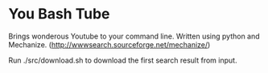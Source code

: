 # You Bash Tube
Brings wonderous Youtube to your command line. Written using python and Mechanize.
(http://wwwsearch.sourceforge.net/mechanize/)

Run ./src/download.sh to download the first search result from input.
